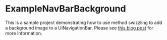 ExampleNavBarBackground
=======================

This is a sample project demonstrating how to use method swizzling to add a
background image to a UINavigationBar. Please see [this blog post][1] for
more information.

[1]: http://sebastiancelis.com/2009/dec/21/adding-background-image-uinavigationbar/
